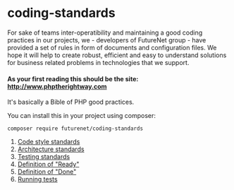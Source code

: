 # coding-standards

For sake of teams inter-operatibility and maintaining a good coding practices in our projects,
we - developers of FutureNet group - have provided a set of rules in form of documents
and configuration files. We hope it will help to create robust, efficient and easy to understand 
solutions for business related problems in technologies that we support.

#### As your first reading this should be the site: **http://www.phptherightway.com** 

It's basically a Bible of PHP good practices.

You can install this in your project using composer:

    composer require futurenet/coding-standards

1. [Code style standards](docs/code-style.md)
2. [Architecture standards](docs/architecture.md)
3. [Testing standards](docs/testing.md)
4. [Definition of "Ready"](docs/d-o-ready.md)
5. [Definition of "Done"](docs/d-o-done.md)
6. [Running tests](docs/running-tests.md)